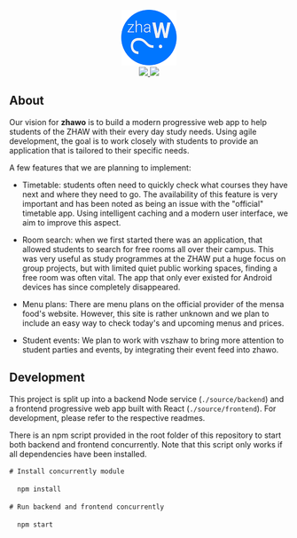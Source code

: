 <p align="center">
  <img src="docs/assets/logo_readme.png?raw=true">
  <br>
  <a href="https://travis-ci.org/zhaw-timetable/zhawo" target="_blank">
  <img src="https://travis-ci.org/zhaw-timetable/zhawo.svg?branch=master" />
  </a>
  <a href="https://codecov.io/gh/zhaw-timetable/zhawo" target="_blank">
  <img src="https://codecov.io/gh/zhaw-timetable/zhawo/branch/master/graph/badge.svg" />
  </a>
</p>

## About

Our vision for **zhawo** is to build a modern progressive web app to help students of the ZHAW with their every day study needs. Using agile development, the goal is to work closely with students to provide an application that is tailored to their specific needs.

A few features that we are planning to implement:

- Timetable: students often need to quickly check what courses they have next and where they need to go. The availability of this feature is very important and has been noted as being an issue with the "official" timetable app. Using intelligent caching and a modern user interface, we aim to improve this aspect.

- Room search: when we first started there was an application, that allowed students to search for free rooms all over their campus. This was very useful as study programmes at the ZHAW put a huge focus on group projects, but with limited quiet public working spaces, finding a free room was often vital. The app that only ever existed for Android devices has since completely disappeared.

- Menu plans: There are menu plans on the official provider of the mensa food's website. However, this site is rather unknown and we plan to include an easy way to check today's and upcoming menus and prices.

- Student events: We plan to work with vszhaw to bring more attention to student parties and events, by integrating their event feed into zhawo.

## Development

This project is split up into a backend Node service (`./source/backend`) and a frontend progressive web app built with React (`./source/frontend`). For development, please refer to the respective readmes.

There is an npm script provided in the root folder of this repository to start both backend and frontend concurrently. Note that this script only works if all dependencies have been installed.

```
# Install concurrently module

  npm install

# Run backend and frontend concurrently

  npm start
```
